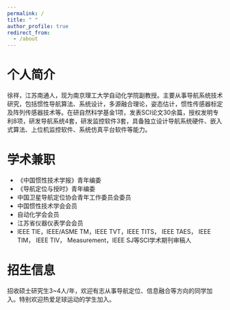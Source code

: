 ```yaml
---
permalink: /
title: " "
author_profile: true
redirect_from: 
  - /about
---
```

# 个人简介

徐祥，江苏南通人，现为南京理工大学自动化学院副教授。主要从事导航系统技术研究，包括惯性导航算法、系统设计，多源融合理论，姿态估计，惯性传感器标定及阵列传感器技术等。在研自然科学基金1项，发表SCI论文30余篇，授权发明专利8项，研发导航系统4套，研发监控软件3套，具备独立设计导航系统硬件、嵌入式算法、上位机监控软件、系统仿真平台软件等能力。

学术兼职
========

* 《中国惯性技术学报》青年编委
* 《导航定位与授时》青年编委
* 中国卫星导航定位协会青年工作委员会委员
* 中国惯性技术学会会员
* 自动化学会会员
* 江苏省仪器仪表学会会员
* IEEE TIE，IEEE/ASME TM，IEEE TVT，IEEE TITS， IEEE TAES， IEEE TIM， IEEE TIV， Measurement，IEEE SJ等SCI学术期刊审稿人

招生信息
========

招收硕士研究生3~4人/年，欢迎有志从事导航定位、信息融合等方向的同学加入。特别欢迎热爱足球运动的学生加入。
